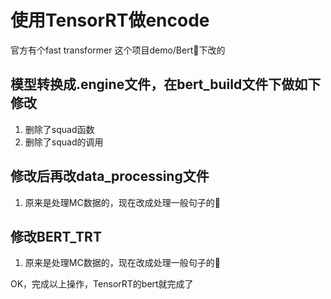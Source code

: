 # 使用TensorRT做encode
官方有个fast transformer
这个项目demo/Bert下改的

## 模型转换成.engine文件，在bert_build文件下做如下修改
1. 删除了squad函数
2. 删除了squad的调用

## 修改后再改data_processing文件
1. 原来是处理MC数据的，现在改成处理一般句子的


## 修改BERT_TRT
1. 原来是处理MC数据的，现在改成处理一般句子的



OK，完成以上操作，TensorRT的bert就完成了